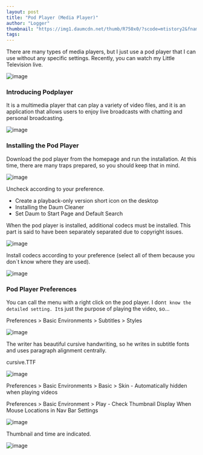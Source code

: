 ```yaml
---
layout: post
title: "Pod Player (Media Player)"
author: "Logger"
thumbnail: "https://img1.daumcdn.net/thumb/R750x0/?scode=mtistory2&fname=https%3A%2F%2Ft1.daumcdn.net%2Fcfile%2Ftistory%2F231C093D555CD0DB1D"
tags: 
---
```



There are many types of media players, but I just use a pod player that I can use without any specific settings. Recently, you can watch my Little Television live.

![image](https://t1.daumcdn.net/cfile/tistory/231C093D555CD0DB1D)

### Introducing Podplayer

It is a multimedia player that can play a variety of video files, and it is an application that allows users to enjoy live broadcasts with chatting and personal broadcasting.

![image](https://t1.daumcdn.net/cfile/tistory/2623AB46555CD3B710)

### Installing the Pod Player

Download the pod player from the homepage and run the installation. At this time, there are many traps prepared, so you should keep that in mind.

![image](https://t1.daumcdn.net/cfile/tistory/2513063E555CD3081B)

Uncheck according to your preference.

- Create a playback-only version short icon on the desktop
- Installing the Daum Cleaner
- Set Daum to Start Page and Default Search

When the pod player is installed, additional codecs must be installed. This part is said to have been separately separated due to copyright issues.

![image](https://t1.daumcdn.net/cfile/tistory/23294840555CD47118)

Install codecs according to your preference (select all of them because you don`t know where they are used).

![image](https://t1.daumcdn.net/cfile/tistory/271B543D555CD68924)

### Pod Player Preferences

You can call the menu with a right click on the pod player. I don`t know the detailed setting. It`s just the purpose of playing the video, so...

Preferences > Basic Environments > Subtitles > Styles

![image](https://t1.daumcdn.net/cfile/tistory/211CB13C555CD8E219)

The writer has beautiful cursive handwriting, so he writes in subtitle fonts and uses paragraph alignment centrally.

cursive.TTF

![image](https://t1.daumcdn.net/tistory_admin/assets/blog/tistory-c7dfbd168c0411053a6239c394b8e859c3a8ab47/blogs/image/extension/ttf.gif?_version_=tistory-c7dfbd168c0411053a6239c394b8e859c3a8ab47)

Preferences > Basic Environments > Basic > Skin - Automatically hidden when playing videos

Preferences > Basic Environment > Play - Check Thumbnail Display When Mouse Locations in Nav Bar Settings

![image](https://t1.daumcdn.net/cfile/tistory/25055134555CE24A2D)

Thumbnail and time are indicated.

![image](https://t1.daumcdn.net/cfile/tistory/2704CD38555CE2DE2F)